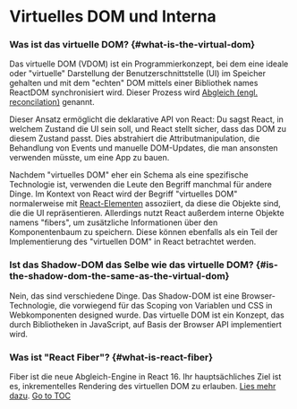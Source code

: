 
# Virtuelles DOM und Interna


### Was ist das virtuelle DOM? {#what-is-the-virtual-dom}

Das virtuelle DOM (VDOM) ist ein Programmierkonzept, bei dem eine ideale oder "virtuelle" Darstellung der Benutzerschnittstelle (UI) im Speicher gehalten und mit dem "echten" DOM mittels einer Bibliothek names ReactDOM synchronisiert wird. Dieser Prozess wird [Abgleich (engl. reconcilation)](./reconciliation.html) genannt.

Dieser Ansatz ermöglicht die deklarative API von React: Du sagst React, in welchem Zustand die UI sein soll, und React stellt sicher, dass das DOM zu diesem Zustand passt. Dies abstrahiert die Attributmanipulation, die Behandlung von Events und manuelle DOM-Updates, die man ansonsten verwenden müsste, um eine App zu bauen.

Nachdem "virtuelles DOM" eher ein Schema als eine spezifische Technologie ist, verwenden die Leute den Begriff manchmal für andere Dinge. Im Kontext von React wird der Begriff "virtuelles DOM" normalerweise mit [React-Elementen](./rendering-elements.html) assoziiert, da diese die Objekte sind, die die UI repräsentieren. Allerdings nutzt React außerdem interne Objekte namens "fibers", um zusätzliche Informationen über den Komponentenbaum zu speichern. Diese können ebenfalls als ein Teil der Implementierung des "virtuellen DOM" in React betrachtet werden.

### Ist das Shadow-DOM das Selbe wie das virtuelle DOM? {#is-the-shadow-dom-the-same-as-the-virtual-dom}

Nein, das sind verschiedene Dinge. Das Shadow-DOM ist eine Browser-Technologie, die vorwiegend für das Scoping von Variablen und CSS in Webkomponenten designed wurde. Das virtuelle DOM ist ein Konzept, das durch Bibliotheken in JavaScript, auf Basis der Browser API implementiert wird.

### Was ist "React Fiber"? {#what-is-react-fiber}

Fiber ist die neue Abgleich-Engine in React 16. Ihr hauptsächliches Ziel ist es, inkrementelles Rendering des virtuellen DOM zu erlauben. [Lies mehr dazu](https://github.com/acdlite/react-fiber-architecture).
<span style="float: footnote;"><a href="./index.html#toc">Go to TOC</a></span>
